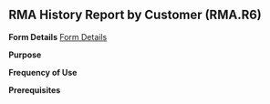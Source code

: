 ## RMA History Report by Customer (RMA.R6)
<PageHeader />

**Form Details**
[Form Details](../RMA-R6-1/README.md)

**Purpose**

**Frequency of Use**

**Prerequisites**

<badge text= "Version 8.10.57 " vertical="middle" />

<PageFooter />
